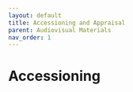 ```yaml
---
layout: default
title: Accessioning and Appraisal
parent: Audiovisual Materials
nav_order: 1
---
```


# Accessioning